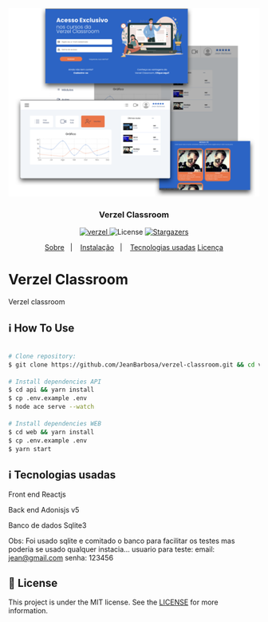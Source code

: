 ![Verzel Classroom](screenshots/default.png)

<h3 align="center">
  Verzel Classroom
</h3>

<p align="center">

  <a target="_blank"  href ="">
    <img alt="verzel" src="https://img.shields.io/badge/made%20by-verzel-classroom-%2304D361">
  </a>

  <img alt="License" src="https://img.shields.io/badge/license-MIT-%2304D361">

  <a target="_blank"  href ="https://github.com/jeanbarbosa/verzel-classroom/stargazers">
    <img alt="Stargazers" src="https://img.shields.io/github/stars/jeanbarbosa/verzel-classroom?style=social">
  </a>
</p>

<p align="center">
  <a target="_blank"  href ="#Classroom">Sobre</a>&nbsp;&nbsp;&nbsp;|&nbsp;&nbsp;&nbsp;
  <a target="_blank"  href ="#information_source-how-to-use">Instalação</a>&nbsp;&nbsp;&nbsp;|&nbsp;&nbsp;&nbsp;
  <a target="_blank"  href ="#tech">Tecnologias usadas</a>
  <a target="_blank"  href ="#memo-license">Licença</a>
</p>

# Verzel Classroom
Verzel classroom

## :information_source: How To Use

```bash

# Clone repository:
$ git clone https://github.com/JeanBarbosa/verzel-classroom.git && cd verzel-classroom

# Install dependencies API
$ cd api && yarn install
$ cp .env.example .env
$ node ace serve --watch

# Install dependencies WEB
$ cd web && yarn install
$ cp .env.example .env
$ yarn start

```
## :information_source: Tecnologias usadas

Front end
Reactjs

Back end
Adonisjs v5

Banco de dados
Sqlite3

Obs: Foi usado sqlite e comitado o banco para facilitar os testes mas poderia se usado qualquer instacia...
usuario para teste: email: jean@gmail.com  senha: 123456

## :memo: License
This project is under the MIT license. See the [LICENSE](https://github.com/jeanbarbosa/verzel-classroom/blob/master/LICENSE) for more information.
